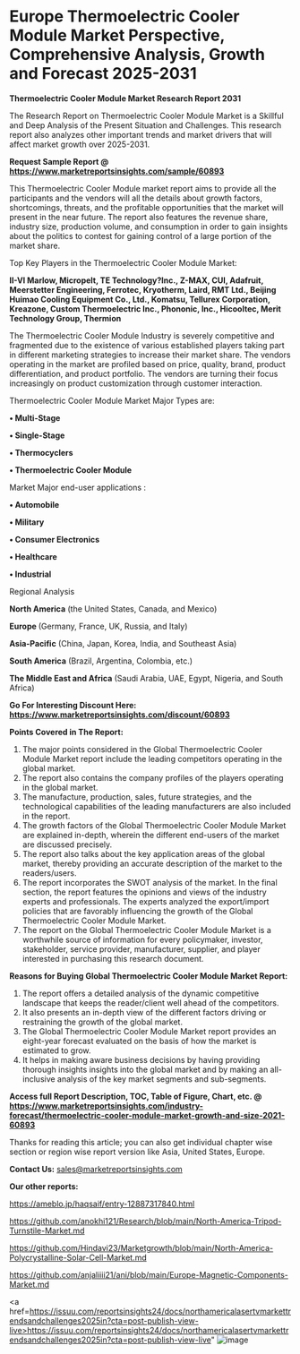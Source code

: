   # Europe Thermoelectric Cooler Module Market Perspective, Comprehensive Analysis, Growth and Forecast 2025-2031

<strong>Thermoelectric Cooler Module Market Research Report 2031</strong>

The Research Report on Thermoelectric Cooler Module Market is a Skillful and Deep Analysis of the Present Situation and Challenges. This research report also analyzes other important trends and market drivers that will affect market growth over 2025-2031.

<strong>Request Sample Report @ <a href=https://www.marketreportsinsights.com/sample/60893>https://www.marketreportsinsights.com/sample/60893</a></strong>

This Thermoelectric Cooler Module market report aims to provide all the participants and the vendors will all the details about growth factors, shortcomings, threats, and the profitable opportunities that the market will present in the near future. The report also features the revenue share, industry size, production volume, and consumption in order to gain insights about the politics to contest for gaining control of a large portion of the market share.

Top Key Players in the Thermoelectric Cooler Module Market:

<strong>II-VI Marlow, Micropelt, TE Technology?Inc., Z-MAX, CUI, Adafruit, Meerstetter Engineering, Ferrotec, Kryotherm, Laird, RMT Ltd., Beijing Huimao Cooling Equipment Co., Ltd., Komatsu, Tellurex Corporation, Kreazone, Custom Thermoelectric Inc., Phononic, Inc., Hicooltec, Merit Technology Group, Thermion</strong>

The Thermoelectric Cooler Module Industry is severely competitive and fragmented due to the existence of various established players taking part in different marketing strategies to increase their market share. The vendors operating in the market are profiled based on price, quality, brand, product differentiation, and product portfolio. The vendors are turning their focus increasingly on product customization through customer interaction.

Thermoelectric Cooler Module Market Major Types are:

<strong>• Multi-Stage

• Single-Stage

• Thermocyclers

• Thermoelectric Cooler Module</strong>

Market Major end-user applications :

<strong>• Automobile

• Military

• Consumer Electronics

• Healthcare

• Industrial</strong>

Regional Analysis

</u><strong><b>North America</b></strong> (the United States, Canada, and Mexico)

<strong><b>Europe </b></strong>(Germany, France, UK, Russia, and Italy)

<strong><b>Asia-Pacific</b></strong> (China, Japan, Korea, India, and Southeast Asia)

<strong><b>South America</b></strong> (Brazil, Argentina, Colombia, etc.)

<strong><b>The Middle East and Africa</b></strong> (Saudi Arabia, UAE, Egypt, Nigeria, and South Africa)

<strong>Go For Interesting Discount Here: <a href=https://www.marketreportsinsights.com/discount/60893>https://www.marketreportsinsights.com/discount/60893</a></strong>

<strong>Points Covered in The Report:</strong>
<ol>
  <li>The major points considered in the Global Thermoelectric Cooler Module Market report include the leading competitors operating in the global market.</li>
  <li>The report also contains the company profiles of the players operating in the global market.</li>
  <li>The manufacture, production, sales, future strategies, and the technological capabilities of the leading manufacturers are also included in the report.</li>
  <li>The growth factors of the Global Thermoelectric Cooler Module Market are explained in-depth, wherein the different end-users of the market are discussed precisely.</li>
  <li>The report also talks about the key application areas of the global market, thereby providing an accurate description of the market to the readers/users.</li>
  <li>The report incorporates the SWOT analysis of the market. In the final section, the report features the opinions and views of the industry experts and professionals. The experts analyzed the export/import policies that are favorably influencing the growth of the Global Thermoelectric Cooler Module Market.</li>
  <li>The report on the Global Thermoelectric Cooler Module Market is a worthwhile source of information for every policymaker, investor, stakeholder, service provider, manufacturer, supplier, and player interested in purchasing this research document.</li>
</ol>
<strong>Reasons for Buying Global Thermoelectric Cooler Module Market Report:</strong>

<ol>
  <li>The report offers a detailed analysis of the dynamic competitive landscape that keeps the reader/client well ahead of the competitors.</li>
  <li>It also presents an in-depth view of the different factors driving or restraining the growth of the global market.</li>
  <li>The Global Thermoelectric Cooler Module Market report provides an eight-year forecast evaluated on the basis of how the market is estimated to grow.</li>
  <li>It helps in making aware business decisions by having providing thorough insights insights into the global market and by making an all-inclusive analysis of the key market segments and sub-segments.</li>
</ol>
<strong>Access full Report Description, TOC, Table of Figure, Chart, etc. @ <a href=https://www.marketreportsinsights.com/industry-forecast/thermoelectric-cooler-module-market-growth-and-size-2021-60893>https://www.marketreportsinsights.com/industry-forecast/thermoelectric-cooler-module-market-growth-and-size-2021-60893</a></strong>


Thanks for reading this article; you can also get individual chapter wise section or region wise report version like Asia, United States, Europe.

<strong>Contact Us:</strong>
sales@marketreportsinsights.com

<strong>Our other reports:</strong>

<a href=https://ameblo.jp/haqsaif/entry-12887317840.html>https://ameblo.jp/haqsaif/entry-12887317840.html</a>

<a href=https://github.com/anokhi121/Research/blob/main/North-America-Tripod-Turnstile-Market.md>https://github.com/anokhi121/Research/blob/main/North-America-Tripod-Turnstile-Market.md</a>

<a href=https://github.com/Hindavi23/Marketgrowth/blob/main/North-America-Polycrystalline-Solar-Cell-Market.md>https://github.com/Hindavi23/Marketgrowth/blob/main/North-America-Polycrystalline-Solar-Cell-Market.md</a>

<a href=https://github.com/anjaliiii21/ani/blob/main/Europe-Magnetic-Components-Market.md>https://github.com/anjaliiii21/ani/blob/main/Europe-Magnetic-Components-Market.md</a>

<a href=https://issuu.com/reportsinsights24/docs/northamericalasertvmarkettrendsandchallenges2025in?cta=post-publish-view-live>https://issuu.com/reportsinsights24/docs/northamericalasertvmarkettrendsandchallenges2025in?cta=post-publish-view-live</a>"
![image](https://github.com/user-attachments/assets/36b45ff1-737b-4627-9507-e52294b58a33)
